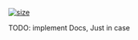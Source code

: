 [![size](https://github.com/parabolabam/CV/actions/workflows/size-limit.yml/badge.svg?branch=master&event=push)](https://github.com/parabolabam/CV/actions/workflows/size-limit.yml)

TODO: implement Docs, Just in case
